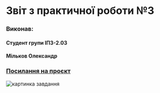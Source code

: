 # Звіт з практичної роботи №3

### Виконав:
#### Студент групи ІПЗ-2.03
#### Мільков Олександр

### [Посилання на проєкт](https://www.figma.com/design/EmY29LExeBtgtgsyuoMWTX/%D0%BF%D1%80%D0%B0%D0%BA%D1%82%D0%B8%D1%87%D0%BD%D1%96?node-id=51-2)

![картинка завдання](images/screen.png)
